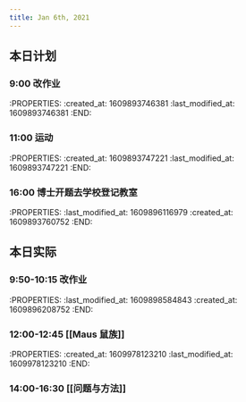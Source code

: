 ```yaml
---
title: Jan 6th, 2021
---
```


## 本日计划
### 9:00 改作业
:PROPERTIES:
:created_at: 1609893746381
:last_modified_at: 1609893746381
:END:
### 11:00 运动
:PROPERTIES:
:created_at: 1609893747221
:last_modified_at: 1609893747221
:END:
### 16:00 博士开题去学校登记教室
:PROPERTIES:
:last_modified_at: 1609896116979
:created_at: 1609893760752
:END:
## 本日实际
### 9:50-10:15 改作业
:PROPERTIES:
:last_modified_at: 1609898584843
:created_at: 1609896208752
:END:
### 12:00-12:45 [[Maus 鼠族]]
:PROPERTIES:
:created_at: 1609978123210
:last_modified_at: 1609978123210
:END:
### 14:00-16:30 [[问题与方法]]
### 
